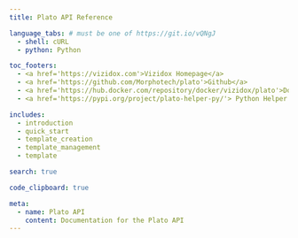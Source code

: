 ```yaml
---
title: Plato API Reference

language_tabs: # must be one of https://git.io/vQNgJ
  - shell: cURL
  - python: Python

toc_footers:
  - <a href='https://vizidox.com'>Vizidox Homepage</a>
  - <a href='https://github.com/Morphotech/plato'>Github</a>
  - <a href='https://hub.docker.com/repository/docker/vizidox/plato'>Docker Image</a>
  - <a href='https://pypi.org/project/plato-helper-py/'> Python Helper Library TODO</a>

includes:
  - introduction
  - quick_start
  - template_creation
  - template_management
  - template

search: true

code_clipboard: true

meta:
  - name: Plato API
    content: Documentation for the Plato API
---
```

